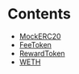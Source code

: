 

# Contents
- [MockERC20](MockERC20.sol/contract.MockERC20.md)
- [FeeToken](MockFeeERC20.sol/contract.FeeToken.md)
- [RewardToken](RewardToken.sol/contract.RewardToken.md)
- [WETH](WETH.sol/contract.WETH.md)
